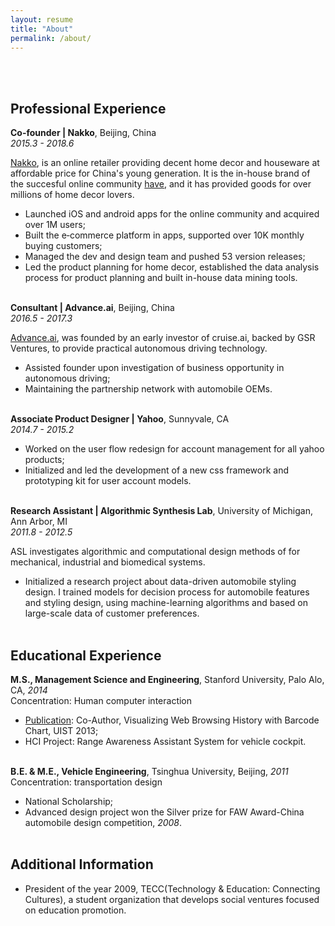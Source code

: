 ```yaml
---
layout: resume
title: "About"
permalink: /about/
---
```



<br><br>
## Professional Experience


**Co-founder | Nakko**, Beijing, China  
_2015.3 - 2018.6_

<a href="http://www.nakko.me/" target="blank">Nakko</a>, is an online retailer providing decent home decor and houseware at affordable price for China's young generation. It is the in-house brand of the succesful online community <a href="http://www.myhaowu.com/" target="blank">have</a>, and it has provided goods for over millions of home decor lovers.

* Launched iOS and android apps for the online community and acquired over 1M users;
* Built the e‐commerce platform in apps, supported over 10K monthly buying customers;
* Managed the dev and design team and pushed 53 version releases;
* Led the product planning for home decor, established the data analysis process for product planning and built in-house data mining tools. 
<br><br>

**Consultant | Advance.ai**, Beijing, China  
_2016.5 - 2017.3_

<a href="http://www.advance.ai/en-us" target="blank">Advance.ai</a>, was founded by an early investor of cruise.ai, backed by GSR Ventures, to provide practical autonomous driving technology.

* Assisted founder upon investigation of business opportunity in autonomous driving;
* Maintaining the partnership network with automobile OEMs.
<br><br>

**Associate Product Designer | Yahoo**, Sunnyvale, CA  
_2014.7 - 2015.2_

* Worked on the user flow redesign for account management for all yahoo products;
* Initialized and led the development of a new css framework and prototyping kit for user account models.
<br><br>

**Research Assistant | Algorithmic Synthesis Lab**, University of Michigan, Ann Arbor, MI  
_2011.8 - 2012.5_

ASL investigates algorithmic and computational design methods of for mechanical, industrial and biomedical systems.

* Initialized a research project about data-driven automobile styling design. I trained models for decision process for automobile features and styling design, using machine-learning algorithms and based on large-scale data of customer preferences.
<br><br>


## Educational Experience

**M.S., Management Science and Engineering**, Stanford University, Palo Alo, CA, _2014_  
Concentration: Human computer interaction

* [Publication](https://dl.acm.org/citation.cfm?id=2514729): Co-Author, Visualizing Web Browsing History with Barcode Chart, UIST 2013;
* HCI Project: Range Awareness Assistant System for vehicle cockpit.
<br><br>

**B.E. & M.E., Vehicle Engineering**, Tsinghua University, Beijing, _2011_  
Concentration: transportation design

* National Scholarship;
* Advanced design project won the Silver prize for FAW Award-China automobile design competition, _2008_.
<br><br>


## Additional Information

* President of the year 2009, TECC(Technology & Education: Connecting Cultures), a student organization that develops social ventures focused on education promotion.



